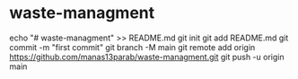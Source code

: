 # waste-managment
echo "# waste-managment" >> README.md
git init
git add README.md
git commit -m "first commit"
git branch -M main
git remote add origin https://github.com/manas13parab/waste-managment.git
git push -u origin main
